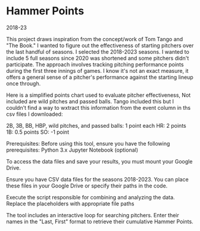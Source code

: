 # Hammer Points
2018-23

This project draws inspiration from the concept/work of Tom Tango and "The Book." I wanted to figure out the effectiveness of starting pitchers over the last handful of seasons. I selected the 2018-2023 seasons. I wanted to include 5 full seasons since 2020 was shortened and some pitchers didn't participate. The approach involves tracking pitching performance points during the first three innings of games. I know it's not an exact measure, it offers a general sense of a pitcher's performance against the starting lineup once through. 


Here is a simplified points chart used to evaluate pitcher effectiveness, Not included are wild pitches and passed balls. Tango included this but I couldn't find a way to wxtract this information from the event column in ths csv files I downloaded:

2B, 3B, BB, HBP, wild pitches, and passed balls: 1 point each
HR: 2 points
1B: 0.5 points
SO: -1 point

Prerequisites:
Before using this tool, ensure you have the following prerequisites:
Python 3.x
Jupyter Notebook (optional)


To access the data files and save your results, you must mount your Google Drive. 

Ensure you have CSV data files for the seasons 2018-2023. You can place these files in your Google Drive or specify their paths in the code.

Execute the script responsible for combining and analyzing the data. Replace the placeholders with appropriate file paths

The tool includes an interactive loop for searching pitchers. Enter their names in the "Last, First" format to retrieve their cumulative Hammer Points.
